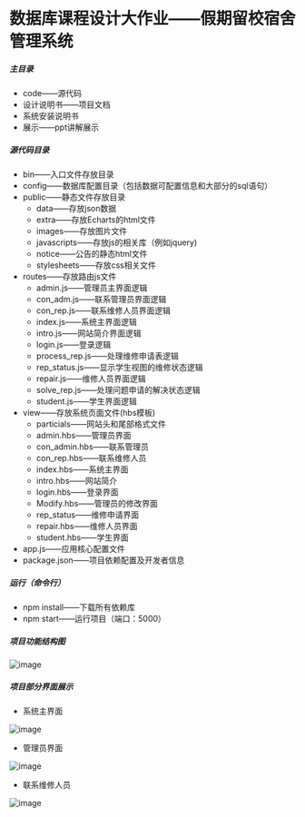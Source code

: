 # 数据库课程设计大作业——假期留校宿舍管理系统
##### 主目录
* code——源代码
* 设计说明书——项目文档
* 系统安装说明书
* 展示——ppt讲解展示
##### 源代码目录
* bin——入口文件存放目录
* config——数据库配置目录（包括数据可配置信息和大部分的sql语句）
* public——静态文件存放目录
  * data——存放json数据
  * extra——存放Echarts的html文件
  * images——存放图片文件
  * javascripts——存放js的相关库（例如jquery)
  * notice——公告的静态html文件
  * stylesheets——存放css相关文件
* routes——存放路由js文件
  * admin.js——管理员主界面逻辑
  * con_adm.js——联系管理员界面逻辑
  * con_rep.js——联系维修人员界面逻辑
  * index.js——系统主界面逻辑
  * intro.js——网站简介界面逻辑
  * login.js——登录逻辑
  * process_rep.js——处理维修申请表逻辑
  * rep_status.js——显示学生视图的维修状态逻辑
  * repair.js——维修人员界面逻辑
  * solve_rep.js——处理问题申请的解决状态逻辑
  * student.js——学生界面逻辑
* view——存放系统页面文件(hbs模板)
  * particials——网站头和尾部格式文件
  * admin.hbs——管理员界面
  * con_admin.hbs——联系管理员
  * con_rep.hbs——联系维修人员
  * index.hbs——系统主界面
  * intro.hbs——网站简介
  * login.hbs——登录界面
  * Modify.hbs——管理员的修改界面
  * rep_status——维修申请界面
  * repair.hbs——维修人员界面
  * student.hbs——学生界面
* app.js——应用核心配置文件
* package.json——项目依赖配置及开发者信息
##### 运行（命令行）
  * npm install——下载所有依赖库
  * npm start——运行项目（端口：5000）
##### 项目功能结构图
  ![image](https://github.com/songjinduo/database/blob/master/images/%E5%8A%9F%E8%83%BD%E7%BB%93%E6%9E%84%E5%9B%BE.png)
##### 项目部分界面展示
* 系统主界面

 ![image](https://github.com/songjinduo/database/blob/master/images/%E9%A6%96%E9%A1%B5.png)
 
* 管理员界面

 ![image](https://github.com/songjinduo/database/blob/master/images/localhost_5000_admin%20(2).png)
 
* 联系维修人员

 ![image](https://github.com/songjinduo/database/blob/master/images/con_rep.png)
